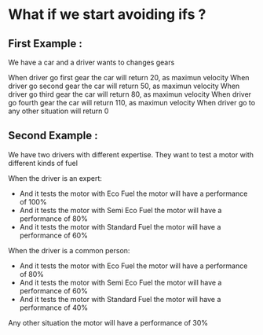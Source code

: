 # What if we start avoiding ifs ?


## First Example :
We have a car and a driver wants to changes gears

When driver go first gear the car will return 20, as maximun velocity
When driver go second gear the car will return 50, as maximun velocity
When driver go third gear the car will return 80, as maximun velocity
When driver go fourth gear the car will return 110, as maximun velocity
When driver go to any other situation will return 0

## Second Example :
We have two drivers with different expertise. They want to test a motor with different kinds of fuel

When the driver is an expert:
* And it tests the motor with Eco Fuel the motor will have a performance of 100%
* And it tests the motor with Semi Eco Fuel the motor will have a performance of 80%
* And it tests the motor with Standard Fuel the motor will have a performance of 60%

When the driver is a common person:
* And it tests the motor with Eco Fuel the motor will have a performance of 80%
* And it tests the motor with Semi Eco Fuel the motor will have a performance of 60%
* And it tests the motor with Standard Fuel the motor will have a performance of 40%

Any other situation the motor will have a performance of 30%